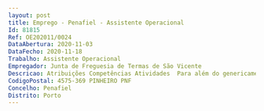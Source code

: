 ```yaml
--- 
layout: post
title: Emprego - Penafiel - Assistente Operacional
Id: 81815
Ref: OE202011/0024
DataAbertura: 2020-11-03
DataFecho: 2020-11-18
Trabalho: Assistente Operacional
Empregador: Junta de Freguesia de Termas de São Vicente
Descricao: Atribuições Competências Atividades  Para além do genericamente referido no anexo à Lei Geral do Trabalho em Funções Pública, Lei 35 2014, de 20 de junho, o presente posto de trabalho tem a seguinte caraterização  O candidato deve possuir experiência nas atividades que caracterizam o presente posto de trabalho, designadamente, em funções de natureza operativa com serviço de contacto em primeira linha com os utentes nomeadamente em funções acolhimento e de atendimento, ao nível das informações, das inscrições, da cobrança de taxas pela utilização dos espaços e dos serviços prestados. Efetuar o registo de dados de entradas no sistema informático de gestão, bem como da orientação e encaminhamento dos utentes aos espaços requeridos, para além do apoio administrativo à gestão das instalações. Realizar o registo e licenciamento de canídeos e felídeos  efetuar o recenseamento eleitoral e todo o trabalho administrativo com ele relacionado  desenvolver todas as tarefas no âmbito do contrato de prestação de serviços com os CTT, nomeadamente atendimento ao público e expediente  efetuar a manutenção e limpeza dos equipamentos existentes e sua guarda  proceder a outros serviços administrativos. Possuir capacidade de Iniciativa e autonomia  capacidade de resposta a situações imprevistas  capacidade para interagir e relacionar se, adequadamente, com pessoas de diferentes características  possuir facilidade de integração em equipas de trabalho, dentro e fora do seu contexto habitual.
CodigoPostal: 4575-369 PINHEIRO PNF
Concelho: Penafiel
Distrito: Porto
--- 
```

